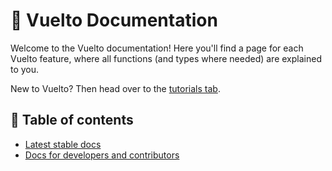 # 📄 Vuelto Documentation

Welcome to the Vuelto documentation! Here you'll find a page for each Vuelto feature, where all functions (and types where needed) are explained to you.

New to Vuelto? Then head over to the [tutorials tab](../tutorials/index.md).

## 📑 Table of contents

- [Latest stable docs](latest/window-render.md)
- [Docs for developers and contributors](developers/index.md)
